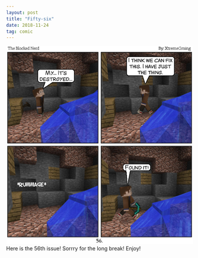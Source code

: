 ```yaml
---
layout: post
title: "Fifty-six"
date: 2018-11-24
tag: comic
---
```

<img src="/comics/comic56.png" alt="56" class="inline" />
Here is the 56th issue! Sorrry for the long break! Enjoy!
